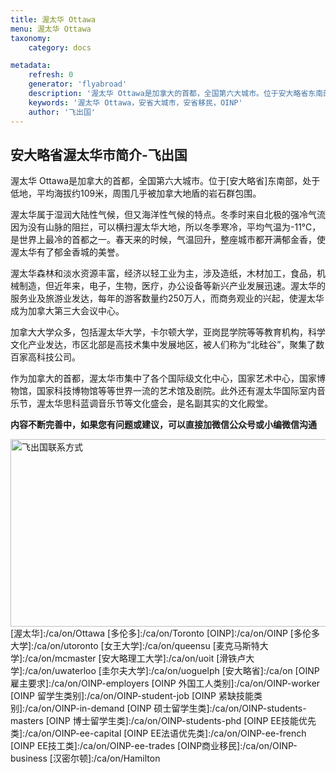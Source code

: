 ```yaml
---
title: 渥太华 Ottawa
menu: 渥太华 Ottawa
taxonomy:
    category: docs

metadata:
    refresh: 0
    generator: 'flyabroad'
    description: '渥太华 Ottawa是加拿大的首都，全国第六大城市。位于安大略省东南部，处于低地，平均海拔约109米，周围几乎被加拿大地盾的岩石群包围。'
    keywords: '渥太华 Ottawa，安省大城市，安省移民，OINP'
    author: '飞出国'
---
```

## 安大略省渥太华市简介-飞出国

渥太华 Ottawa是加拿大的首都，全国第六大城市。位于[安大略省]东南部，处于低地，平均海拔约109米，周围几乎被加拿大地盾的岩石群包围。

渥太华属于湿润大陆性气候，但又海洋性气候的特点。冬季时来自北极的强冷气流因为没有山脉的阻拦，可以横扫渥太华大地，所以冬季寒冷，平均气温为-11℃，是世界上最冷的首都之一。春天来的时候，气温回升，整座城市都开满郁金香，使渥太华有了郁金香城的美誉。

渥太华森林和淡水资源丰富，经济以轻工业为主，涉及造纸，木材加工，食品，机械制造，但近年来，电子，生物，医疗，办公设备等新兴产业发展迅速。渥太华的服务业及旅游业发达，每年的游客数量约250万人，而商务观业的兴起，使渥太华成为加拿大第三大会议中心。

加拿大大学众多，包括渥太华大学，卡尔顿大学，亚岗昆学院等等教育机构，科学文化产业发达，市区北部是高技术集中发展地区，被人们称为“北硅谷”，聚集了数百家高科技公司。

作为加拿大的首都，渥太华市集中了各个国际级文化中心，国家艺术中心，国家博物馆，国家科技博物馆等等世界一流的艺术馆及剧院。此外还有渥太华国际室内音乐节，渥太华思科蓝调音乐节等文化盛会，是名副其实的文化殿堂。

**内容不断完善中，如果您有问题或建议，可以直接加微信公众号或小编微信沟通**

<img src="http://wx1.sinaimg.cn/mw1024/892c310fly1fgkvndf1s9j20p008d0v3.jpg" width = "900" height = "300" alt="飞出国联系方式" align=center />
[渥太华]:/ca/on/Ottawa
[多伦多]:/ca/on/Toronto
[OINP]:/ca/on/OINP
[多伦多大学]:/ca/on/utoronto
[女王大学]:/ca/on/queensu
[麦克马斯特大学]:/ca/on/mcmaster
[安大略理工大学]:/ca/on/uoit
[滑铁卢大学]:/ca/on/uwaterloo
[圭尔夫大学]:/ca/on/uoguelph
[安大略省]:/ca/on
[OINP雇主要求]:/ca/on/OINP-employers
[OINP 外国工人类别]:/ca/on/OINP-worker
[OINP 留学生类别]:/ca/on/OINP-student-job
[OINP 紧缺技能类别]:/ca/on/OINP-in-demand
[OINP 硕士留学生类]:/ca/on/OINP-students-masters
[OINP 博士留学生类]:/ca/on/OINP-students-phd
[OINP EE技能优先类]:/ca/on/OINP-ee-capital
[OINP EE法语优先类]:/ca/on/OINP-ee-french
[OINP EE技工类]:/ca/on/OINP-ee-trades
[OINP商业移民]:/ca/on/OINP-business
[汉密尔顿]:/ca/on/Hamilton